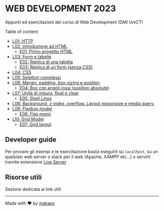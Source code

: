 # WEB DEVELOPMENT 2023

Appunti ed esercitazioni del corso di Web Development (DMI UniCT)

Table of content
- [L01: HTTP](https://github.com/makapx/appunti-web-development/blob/main/appunti/L01_HTTP.md)
- [L02: Introduzione ad HTML](https://github.com/makapx/appunti-web-development/blob/main/appunti/L02_HTML.md)
    - [E01: Primo progetto HTML](https://github.com/makapx/appunti-web-development/tree/main/esercitazioni/e01_intro_html)
- [L03: Form e tabelle](https://github.com/makapx/appunti-web-development/blob/main/appunti/L03_Form.md)
    - [E02: Replica di una tabella](https://github.com/makapx/appunti-web-development/tree/main/esercitazioni/e02_table)
    - [E03: Replica di un form (senza CSS)](https://github.com/makapx/appunti-web-development/tree/main/esercitazioni/e03_form)
- [L04: CSS](https://github.com/makapx/appunti-web-development/blob/main/appunti/L04_CSS.md)
- [L05: Selettori complessi](./appunti/L05_SelettoriComplessi.md)
- [L06: Margin, padding, box-sizing e position](./appunti/L06_Position.md)
    - [E04: Box con angoli rossi (position absolute)](./esercitazioni/e04_corners/)
- [L07: Unità di misura, float e clear](./appunti/L07_Unita_Float.md)
    - [E05: Shell Linux](./esercitazioni/e05_linux_shell)
- [L08: Background, z-index, overflow. Layout responsive e media query.](./appunti/L08_Background_Z-index_Overflow_Responsive.md)
- [L09: Flexbox model](./appunti/L09_Flex.md)
    - [E06: Flex menù](./esercitazioni/e06_flex_menu/)
- [L10: Grid Model](./appunti/L10_Grid.md)
    - [E07: Grid layout](./esercitazioni/e07_grid_layout/)

## Developer guide

Per provare gli esempi e le esercitazione basta eseguirli su `localhost`, su un qualsiasi web server o stack per il web (Apache, XAMPP etc...) o servirli tramite estensione [Live Server](https://ritwickdey.github.io/vscode-live-server/)

## Risorse utili

Sezione dedicata ai link utili

<hr>

Made with ❤️ by [makapx](https://github.com/makapx)